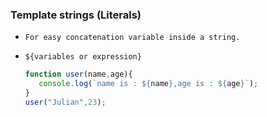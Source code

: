 ### Template strings (Literals) 

- `For easy concatenation variable inside a string.`

- ` ${variables or expression} `

  ```js
  function user(name,age){
     console.log(`name is : ${name},age is : ${age}`);
  }
  user("Julian",23);
  ```

